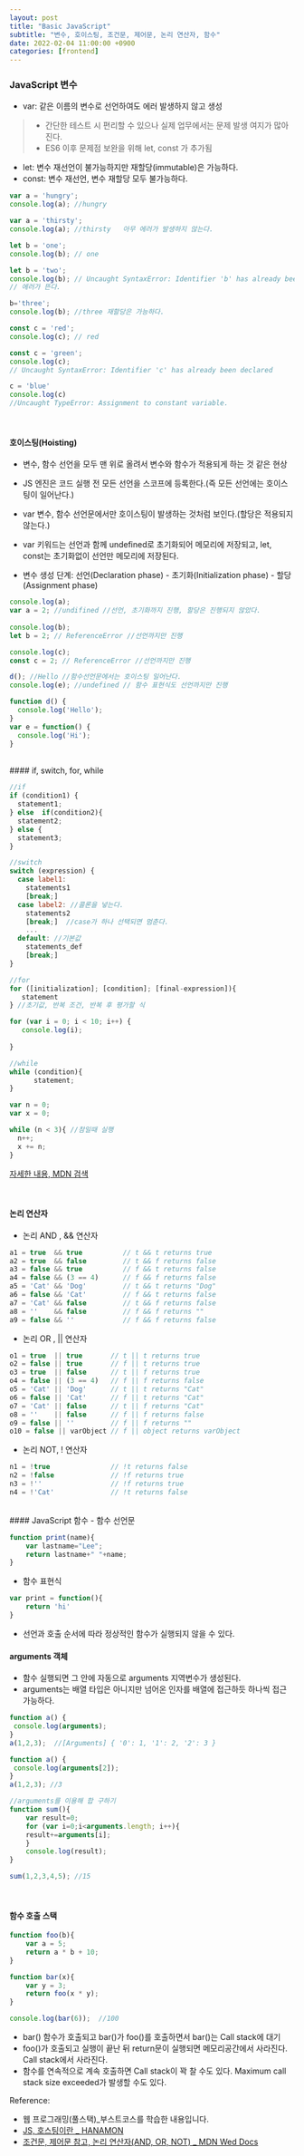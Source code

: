 ```yaml
---
layout: post
title: "Basic JavaScript"
subtitle: "변수, 호이스팅, 조건문, 제어문, 논리 연산자, 함수"
date: 2022-02-04 11:00:00 +0900
categories: [frontend]
---
```


### JavaScript 변수

- var: 같은 이름의 변수로 선언하여도 에러 발생하지 않고 생성
> - 간단한 테스트 시 편리할 수 있으나 실제 업무에서는 문제 발생 여지가 많아진다.
> - ES6 이후 문제점 보완을 위해 let, const 가 추가됨 
- let: 변수 재선언이 불가능하지만 재할당(immutable)은 가능하다.
- const: 변수 재선언, 변수 재할당 모두 불가능하다. 

```javascript
var a = 'hungry';
console.log(a); //hungry

var a = 'thirsty';
console.log(a); //thirsty   아무 에러가 발생하지 않는다.

let b = 'one';
console.log(b); // one

let b = 'two';
console.log(b); // Uncaught SyntaxError: Identifier 'b' has already been declared  
// 에러가 뜬다. 

b='three';
console.log(b); //three 재할당은 가능하다.

const c = 'red';
console.log(c); // red

const c = 'green';
console.log(c); 
// Uncaught SyntaxError: Identifier 'c' has already been declared

c = 'blue'
console.log(c) 
//Uncaught TypeError: Assignment to constant variable.

```

<br>

#### 호이스팅(Hoisting)
- 변수, 함수 선언을 모두 맨 위로 올려서 변수와 함수가 적용되게 하는 것 같은 현상
- JS 엔진은 코드 실행 전 모든 선언을 스코프에 등록한다.(즉 모든 선언에는 호이스팅이 일어난다.)
- var 변수, 함수 선언문에서만 호이스팅이 발생하는 것처럼 보인다.(할당은 적용되지 않는다.)
- var 키워드는 선언과 함께 undefined로 초기화되어 메모리에 저장되고, let, const는 초기화없이 선언만 메모리에 저장된다. 

- 변수 생성 단계: 선언(Declaration phase) - 초기화(Initialization phase) - 할당(Assignment phase)

```javascript
console.log(a);
var a = 2; //undifined //선언, 초기화까지 진행, 할당은 진행되지 않았다.
 
console.log(b);
let b = 2; // ReferenceError //선언까지만 진행

console.log(c);
const c = 2; // ReferenceError //선언까지만 진행

d(); //Hello //함수선언문에서는 호이스팅 일어난다.
console.log(e); //undefined // 함수 표현식도 선언까지만 진행

function d() {
  console.log('Hello');
}
var e = function() {
  console.log('Hi');
}

```
<BR>
#### if, switch, for, while

```javascript
//if
if (condition1) {
  statement1;
} else  if(condition2){
  statement2;
} else {
  statement3;
}

//switch
switch (expression) {
  case label1:
    statements1
    [break;]
  case label2: //콜론을 넣는다. 
    statements2
    [break;]  //case가 하나 선택되면 멈춘다. 
    ...
  default: //기본값
    statements_def
    [break;]
}

//for
for ([initialization]; [condition]; [final-expression]){
   statement
} //초기값, 반복 조건, 반복 후 평가할 식

for (var i = 0; i < 10; i++) {
   console.log(i);
   
}

//while
while (condition){
      statement;
}

var n = 0;
var x = 0;

while (n < 3){ //참일때 실행
  n++;
  x += n;
}
```
<a href="#target"> 자세한 내용, MDN 검색</a> 

<BR>

#### 논리 연산자
- 논리 AND , && 연산자

```javascript
a1 = true  && true          // t && t returns true
a2 = true  && false         // t && f returns false
a3 = false && true          // f && t returns false
a4 = false && (3 == 4)      // f && f returns false
a5 = 'Cat' && 'Dog'         // t && t returns "Dog"
a6 = false && 'Cat'         // f && t returns false
a7 = 'Cat' && false         // t && f returns false
a8 = ''    && false         // f && f returns ""
a9 = false && ''            // f && f returns false
```

- 논리 OR , || 연산자

```javascript
o1 = true  || true       // t || t returns true
o2 = false || true       // f || t returns true
o3 = true  || false      // t || f returns true
o4 = false || (3 == 4)   // f || f returns false
o5 = 'Cat' || 'Dog'      // t || t returns "Cat"
o6 = false || 'Cat'      // f || t returns "Cat"
o7 = 'Cat' || false      // t || f returns "Cat"
o8 = ''    || false      // f || f returns false
o9 = false || ''         // f || f returns ""
o10 = false || varObject // f || object returns varObject
```

- 논리 NOT, ! 연산자

```javascript
n1 = !true               // !t returns false
n2 = !false              // !f returns true
n3 = !''                 // !f returns true
n4 = !'Cat'              // !t returns false
```

<BR>
#### JavaScript 함수 
- 함수 선언문

```javascript
function print(name){
	var lastname="Lee";
    return lastname+" "+name;
}
```

- 함수 표현식

```javascript
var print = function(){
	return 'hi'
}
```
- 선언과 호출 순서에 따라 정상적인 함수가 실행되지 않을 수 있다.

#### arguments 객체
- 함수 실행되면 그 안에 자동으로 arguments 지역변수가 생성된다.
- arguments는 배열 타입은 아니지만 넘어온 인자를 배열에 접근하듯 하나씩 접근 가능하다. 

```javascript
function a() {
 console.log(arguments);
}
a(1,2,3);  //[Arguments] { '0': 1, '1': 2, '2': 3 }

function a() {
 console.log(arguments[2]);
}
a(1,2,3); //3

//arguments를 이용해 합 구하기
function sum(){
	var result=0;
	for (var i=0;i<arguments.length; i++){
    result+=arguments[i];
    }
    console.log(result);
}

sum(1,2,3,4,5); //15
```

<BR>

#### 함수 호출 스택

```javascript
function foo(b){
    var a = 5;
    return a * b + 10;
} 

function bar(x){
    var y = 3;
    return foo(x * y);
}

console.log(bar(6));  //100
```

- bar() 함수가 호출되고 bar()가 foo()를 호출하면서 bar()는 Call stack에 대기
- foo()가 호출되고 실행이 끝난 뒤 return문이 실행되면 메모리공간에서 사라진다. Call stack에서 사라진다. 
- 함수를 연속적으로 계속 호출하면 Call stack이 꽉 찰 수도 있다. Maximum call stack size exceeded가 발생할 수도 있다. 


Reference:<a id="target"> </a> 

- 웹 프로그래밍(풀스택)_부스트코스를 학습한 내용입니다. 
- [JS, 호스팅이란 _ HANAMON](https://hanamon.kr/javascript-%ED%98%B8%EC%9D%B4%EC%8A%A4%ED%8C%85%EC%9D%B4%EB%9E%80-hoisting)
- [조건문, 제어문 참고, 논리 연산자(AND, OR, NOT) _ MDN Wed Docs](https://developer.mozilla.org/ko/)


